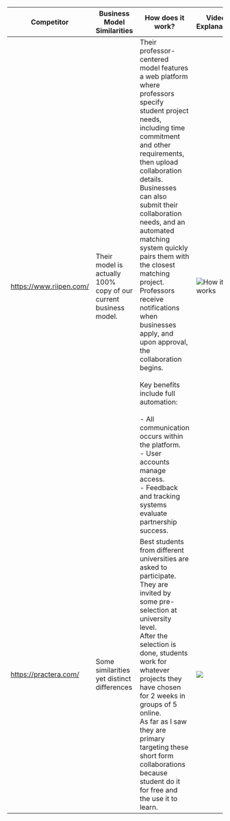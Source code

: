 
| Competitor              | Business Model Similarities                                      | How does it work?                                                                                                                                                                                                                                                                                                                                                                                                                                                                                                                                                                                                                                    | Video Explanation                                          | Scale                                                                                          | Action Steps                                                                                                                                                                |
| ----------------------- | ---------------------------------------------------------------- | ---------------------------------------------------------------------------------------------------------------------------------------------------------------------------------------------------------------------------------------------------------------------------------------------------------------------------------------------------------------------------------------------------------------------------------------------------------------------------------------------------------------------------------------------------------------------------------------------------------------------------------------------------- | ---------------------------------------------------------- | ---------------------------------------------------------------------------------------------- | --------------------------------------------------------------------------------------------------------------------------------------------------------------------------- |
| https://www.riipen.com/ | Their model is actually 100% copy of our current business model. | Their professor-centered model features a web platform where professors specify student project needs, including time commitment and other requirements, then upload collaboration details. Businesses can also submit their collaboration needs, and an automated matching system quickly pairs them with the closest matching project. Professors receive notifications when businesses apply, and upon approval, the collaboration begins.<br><br>Key benefits include full automation:<br><br>- All communication occurs within the platform.<br>- User accounts manage access.<br>- Feedback and tracking systems evaluate partnership success. | ![How it works](https://youtu.be/fvAmCHzyGXo?t=2183)  <br> | They consistently manage ~3,500 active projects and collaborate with ~40,000 SMEs.             | Their approach mirrors ours but is far superior. We can’t compete in this niche long-term. Once they expand to Europe, our business is at risk without significant changes. |
| https://practera.com/   | Some similarities yet distinct differences                       | Best students from different universities are asked to participate. They are invited by some pre-selection at university level.<br>After the selection is done, students work for whatever projects they have chosen for 2 weeks in groups of 5 online.<br>As far as I saw they are primary targeting these short form collaborations because student do it for free and the use it to learn.                                                                                                                                                                                                                                                        | ![](https://youtu.be/Yvf5b134tfs)                          | - 50 University, Government & Corporate customers<br>- 1M learners have access to the platform | We can think about out of curriculum but I don't see how we can differenti                                                                                                  |

